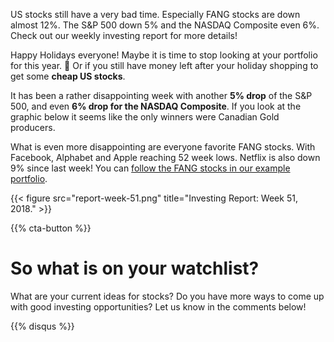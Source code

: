 
US stocks still have a very bad time. Especially FANG stocks are down almost 12%.
The S&P 500 down 5% and the NASDAQ Composite even 6%. Check out our weekly
investing report for more details! 

<!--more-->

Happy Holidays everyone! Maybe it is time to stop looking at your 
portfolio for this year. 🤷️ Or if you still have money left 
after your holiday shopping to get some **cheap US stocks**.

It has been a rather disappointing week with another **5% drop** of the S&P 500, and even 
**6% drop for the NASDAQ Composite**. If you look at the graphic below 
it seems like the only winners were Canadian Gold producers.

What is even more disappointing are everyone favorite FANG stocks. 
With Facebook, Alphabet and Apple reaching 52 week lows. Netflix 
is also down 9% since last week! You can [follow the FANG stocks in our 
example portfolio](https://anlage.app/app/#/portfolio/holdings/917b0893-b042-4144-8862-1162dc99b8cf).


{{< figure src="report-week-51.png" title="Investing Report: Week 51, 2018." >}}



{{% cta-button %}}

# So what is on your watchlist?

What are your current ideas for stocks? Do you have more ways to come up with good
investing opportunities? Let us know in the comments below!

{{% disqus %}}
